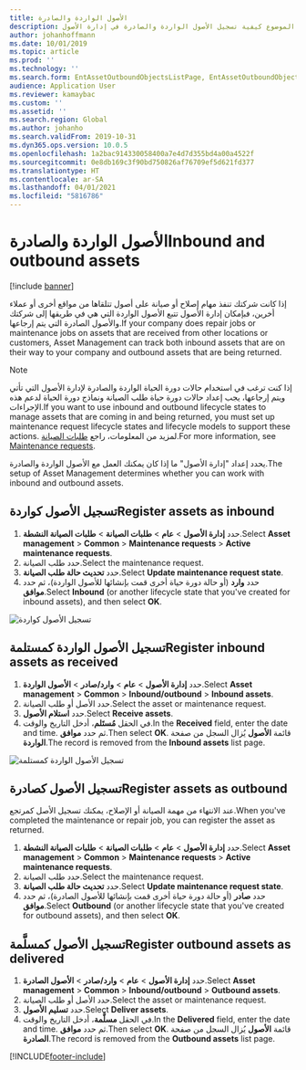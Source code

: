 ```yaml
---
title: الأصول الواردة والصادرة
description: يشرح هذا الموضوع كيفية تسجيل الأصول الواردة والصادرة في إدارة الأصول.
author: johanhoffmann
ms.date: 10/01/2019
ms.topic: article
ms.prod: ''
ms.technology: ''
ms.search.form: EntAssetOutboundObjectsListPage, EntAssetOutboundObjectsDeliver, EntAssetInboundObjectsListPage, EntAssetInboundObjectsRecieve
audience: Application User
ms.reviewer: kamaybac
ms.custom: ''
ms.assetid: ''
ms.search.region: Global
ms.author: johanho
ms.search.validFrom: 2019-10-31
ms.dyn365.ops.version: 10.0.5
ms.openlocfilehash: 1a2bac914330058400a7e4d7d355bd4a00a4522f
ms.sourcegitcommit: 0e8db169c3f90bd750826af76709ef5d621fd377
ms.translationtype: HT
ms.contentlocale: ar-SA
ms.lasthandoff: 04/01/2021
ms.locfileid: "5816786"
---
```

# <a name="inbound-and-outbound-assets"></a><span data-ttu-id="85e02-103">الأصول الواردة والصادرة</span><span class="sxs-lookup"><span data-stu-id="85e02-103">Inbound and outbound assets</span></span>

[!include [banner](../../includes/banner.md)]

 

<span data-ttu-id="85e02-104">إذا كانت شركتك تنفذ مهام إصلاح أو صيانة على أصول تتلقاها من مواقع أخرى أو عملاء أخرين، فبإمكان إدارة الأصول تتبع الأصول الواردة التي هي في طريقها إلى شركتك والأصول الصادرة التي يتم إرجاعها.</span><span class="sxs-lookup"><span data-stu-id="85e02-104">If your company does repair jobs or maintenance jobs on assets that are received from other locations or customers, Asset Management can track both inbound assets that are on their way to your company and outbound assets that are being returned.</span></span>

> [!NOTE]
> <span data-ttu-id="85e02-105">إذا كنت ترغب في استخدام حالات دورة الحياة الواردة والصادرة لإدارة الأصول التي تأتي ويتم إرجاعها، يجب إعداد حالات دورة حياة طلب الصيانة ونماذج دورة الحياة لدعم هذه الإجراءات.</span><span class="sxs-lookup"><span data-stu-id="85e02-105">If you want to use inbound and outbound lifecycle states to manage assets that are coming in and being returned, you must set up maintenance request lifecycle states and lifecycle models to support these actions.</span></span> <span data-ttu-id="85e02-106">لمزيد من المعلومات، راجع [طلبات الصيانة](../setup-for-maintenance-requests/requests.md).</span><span class="sxs-lookup"><span data-stu-id="85e02-106">For more information, see [Maintenance requests](../setup-for-maintenance-requests/requests.md).</span></span>

<span data-ttu-id="85e02-107">يحدد إعداد "إدارة الأصول" ما إذا كان يمكنك العمل مع الأصول الواردة والصادرة.</span><span class="sxs-lookup"><span data-stu-id="85e02-107">The setup of Asset Management determines whether you can work with inbound and outbound assets.</span></span>

## <a name="register-assets-as-inbound"></a><span data-ttu-id="85e02-108">تسجيل الأصول كواردة</span><span class="sxs-lookup"><span data-stu-id="85e02-108">Register assets as inbound</span></span>

1. <span data-ttu-id="85e02-109">حدد **إدارة الأصول** \> **عام** \> **طلبات الصيانة** \> **طلبات الصيانة النشطة**.</span><span class="sxs-lookup"><span data-stu-id="85e02-109">Select **Asset management** \> **Common** \> **Maintenance requests** \> **Active maintenance requests**.</span></span>
2. <span data-ttu-id="85e02-110">حدد طلب الصيانة.</span><span class="sxs-lookup"><span data-stu-id="85e02-110">Select the maintenance request.</span></span>
3. <span data-ttu-id="85e02-111">حدد **تحديث حالة طلب الصيانة**.</span><span class="sxs-lookup"><span data-stu-id="85e02-111">Select **Update maintenance request state**.</span></span>
4. <span data-ttu-id="85e02-112">حدد **وارد** (أو حالة دورة حياة أخرى قمت بإنشائها للأصول الواردة)، ثم حدد **موافق**.</span><span class="sxs-lookup"><span data-stu-id="85e02-112">Select **Inbound** (or another lifecycle state that you've created for inbound assets), and then select **OK**.</span></span>

![تسجيل الأصول كواردة](media/07-manage-maintenance-requests.png)

## <a name="register-inbound-assets-as-received"></a><span data-ttu-id="85e02-114">تسجيل الأصول الواردة كمستلمة</span><span class="sxs-lookup"><span data-stu-id="85e02-114">Register inbound assets as received</span></span>

1. <span data-ttu-id="85e02-115">حدد **إدارة الأصول** \> **عام** \> **وارد/صادر** \> **الأصول الواردة**.</span><span class="sxs-lookup"><span data-stu-id="85e02-115">Select **Asset management** \> **Common** \> **Inbound/outbound** \> **Inbound assets**.</span></span>
2. <span data-ttu-id="85e02-116">حدد الأصل أو طلب الصيانة.</span><span class="sxs-lookup"><span data-stu-id="85e02-116">Select the asset or maintenance request.</span></span>
3. <span data-ttu-id="85e02-117">حدد **استلام الأصول**.</span><span class="sxs-lookup"><span data-stu-id="85e02-117">Select **Receive assets**.</span></span>
4. <span data-ttu-id="85e02-118">في الحقل **مُستَلم‬**، أدخل التاريخ والوقت.</span><span class="sxs-lookup"><span data-stu-id="85e02-118">In the **Received** field, enter the date and time.</span></span> <span data-ttu-id="85e02-119">ثم حدد **موافق**.</span><span class="sxs-lookup"><span data-stu-id="85e02-119">Then select **OK**.</span></span> <span data-ttu-id="85e02-120">يُزال السجل من صفحة‏‎ قائمة **الأصول الواردة**.</span><span class="sxs-lookup"><span data-stu-id="85e02-120">The record is removed from the **Inbound assets** list page.</span></span>

![تسجيل الأصول الواردة كمستلمة](media/08-manage-maintenance-requests.png)

## <a name="register-assets-as-outbound"></a><span data-ttu-id="85e02-122">تسجيل الأصول كصادرة</span><span class="sxs-lookup"><span data-stu-id="85e02-122">Register assets as outbound</span></span>

<span data-ttu-id="85e02-123">عند الانتهاء من مهمة الصيانة أو الإصلاح، يمكنك تسجيل الأصل كمرتجع.</span><span class="sxs-lookup"><span data-stu-id="85e02-123">When you've completed the maintenance or repair job, you can register the asset as returned.</span></span>

1. <span data-ttu-id="85e02-124">حدد **إدارة الأصول** \> **عام** \> **طلبات الصيانة** \> **طلبات الصيانة النشطة**.</span><span class="sxs-lookup"><span data-stu-id="85e02-124">Select **Asset management** \> **Common** \> **Maintenance requests** \> **Active maintenance requests**.</span></span>
2. <span data-ttu-id="85e02-125">حدد طلب الصيانة.</span><span class="sxs-lookup"><span data-stu-id="85e02-125">Select the maintenance request.</span></span>
3. <span data-ttu-id="85e02-126">حدد **تحديث حالة طلب الصيانة**.</span><span class="sxs-lookup"><span data-stu-id="85e02-126">Select **Update maintenance request state**.</span></span>
4. <span data-ttu-id="85e02-127">حدد **صادر** (أو حالة دورة حياة أخرى قمت بإنشائها للأصول الصادرة)، ثم حدد **موافق**.</span><span class="sxs-lookup"><span data-stu-id="85e02-127">Select **Outbound** (or another lifecycle state that you've created for outbound assets), and then select **OK**.</span></span>

## <a name="register-outbound-assets-as-delivered"></a><span data-ttu-id="85e02-128">تسجيل الأصول كمسلَّمة‬</span><span class="sxs-lookup"><span data-stu-id="85e02-128">Register outbound assets as delivered</span></span>

1. <span data-ttu-id="85e02-129">حدد **إدارة الأصول** \> **عام** \> **وارد/صادر** \> **الأصول الصادرة**.</span><span class="sxs-lookup"><span data-stu-id="85e02-129">Select **Asset management** \> **Common** \> **Inbound/outbound** \> **Outbound assets**.</span></span>
2. <span data-ttu-id="85e02-130">حدد الأصل أو طلب الصيانة.</span><span class="sxs-lookup"><span data-stu-id="85e02-130">Select the asset or maintenance request.</span></span>
3. <span data-ttu-id="85e02-131">حدد **تسليم الأصول**.</span><span class="sxs-lookup"><span data-stu-id="85e02-131">Select **Deliver assets**.</span></span>
4. <span data-ttu-id="85e02-132">في الحقل **مسلَّمة‬**، أدخل التاريخ والوقت.</span><span class="sxs-lookup"><span data-stu-id="85e02-132">In the **Delivered** field, enter the date and time.</span></span> <span data-ttu-id="85e02-133">ثم حدد **موافق**.</span><span class="sxs-lookup"><span data-stu-id="85e02-133">Then select **OK**.</span></span> <span data-ttu-id="85e02-134">يُزال السجل من صفحة‏‎ قائمة **الأصول الصادرة**.</span><span class="sxs-lookup"><span data-stu-id="85e02-134">The record is removed from the **Outbound assets** list page.</span></span>


[!INCLUDE[footer-include](../../../includes/footer-banner.md)]